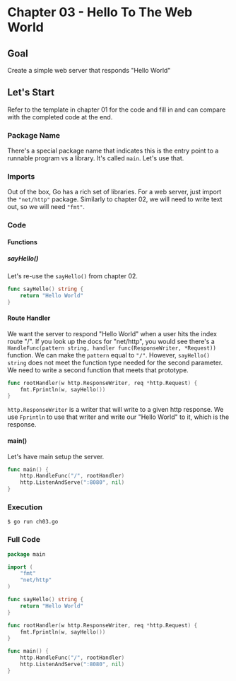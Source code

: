 # Chapter 03 - Hello To The Web World


## Goal

Create a simple web server that responds "Hello World"


## Let's Start

Refer to the template in chapter 01 for the code and fill in and can compare with the completed code at the end.

### Package Name
There's a special package name that indicates this is the entry point to a runnable program vs a library. It's called `main`. Let's use that.

### Imports
Out of the box, Go has a rich set of libraries. For a web server, just import the `"net/http"` package.
Similarly to chapter 02, we will need to write text out, so we will need `"fmt"`.

### Code

#### Functions
##### sayHello()
Let's re-use the `sayHello()` from chapter 02.

```go
func sayHello() string {
	return "Hello World"
}
```

#### Route Handler
We want the server to respond "Hello World" when a user hits the index route "/".
If you look up the docs for "net/http", you would see there's a `HandleFunc(pattern string, handler func(ResponseWriter, *Request))` function. We can make the `pattern` equal to `"/"`. However, `sayHello() string` does not meet the function type needed for the second parameter. We need to write a second function that meets that prototype.

```go
func rootHandler(w http.ResponseWriter, req *http.Request) {
	fmt.Fprintln(w, sayHello())
}
```

`http.ResponseWriter` is a writer that will write to a given http response. We use `Fprintln` to use that writer and write our "Hello World" to it, which is the response.

#### main()
Let's have main setup the server.

```go
func main() {
	http.HandleFunc("/", rootHandler)
	http.ListenAndServe(":8080", nil)
}
```

### Execution

`$ go run ch03.go`

### Full Code
```go
package main

import (
	"fmt"
	"net/http"
)

func sayHello() string {
	return "Hello World"
}

func rootHandler(w http.ResponseWriter, req *http.Request) {
	fmt.Fprintln(w, sayHello())
}

func main() {
	http.HandleFunc("/", rootHandler)
	http.ListenAndServe(":8080", nil)
}

```

